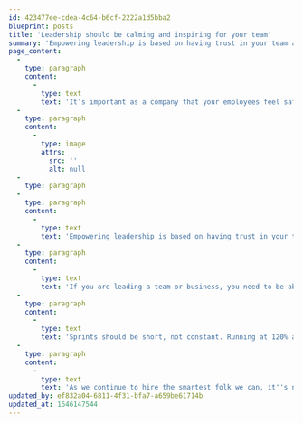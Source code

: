 ```yaml
---
id: 423477ee-cdea-4c64-b6cf-2222a1d5bba2
blueprint: posts
title: 'Leadership should be calming and inspiring for your team'
summary: 'Empowering leadership is based on having trust in your team and conveying that sense of trust by giving them the responsibility to get things done.'
page_content:
  -
    type: paragraph
    content:
      -
        type: text
        text: 'It’s important as a company that your employees feel safe and secure in what they are doing. '
  -
    type: paragraph
    content:
      -
        type: image
        attrs:
          src: ''
          alt: null
  -
    type: paragraph
  -
    type: paragraph
    content:
      -
        type: text
        text: 'Empowering leadership is based on having trust in your team and conveying that sense of trust by giving them the responsibility to get things done. '
  -
    type: paragraph
    content:
      -
        type: text
        text: 'If you are leading a team or business, you need to be able to instil a sense of calm and authority in your team. Through trusting your team and giving them opportunities, you propel them to step up, going above and beyond to excel in new areas.'
  -
    type: paragraph
    content:
      -
        type: text
        text: 'Sprints should be short, not constant. Running at 120% all the time is tiring and causes burnout, so only pull the fire alarm on a project if it is a real emergency.'
  -
    type: paragraph
    content:
      -
        type: text
        text: 'As we continue to hire the smartest folk we can, it''s never been more important to trust your team and give them a chance to excel.'
updated_by: ef832a04-6811-4f31-bfa7-a659be61714b
updated_at: 1646147544
---
```

